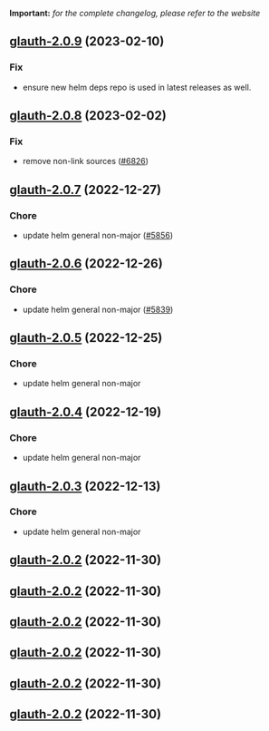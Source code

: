 **Important:**
*for the complete changelog, please refer to the website*




## [glauth-2.0.9](https://github.com/succelle/charts/compare/glauth-2.0.8...glauth-2.0.9) (2023-02-10)

### Fix

- ensure new helm deps repo is used in latest releases as well.
  
  


## [glauth-2.0.8](https://github.com/succelle/charts/compare/glauth-2.0.7...glauth-2.0.8) (2023-02-02)

### Fix

- remove non-link sources ([#6826](https://github.com/succelle/charts/issues/6826))
  
  


## [glauth-2.0.7](https://github.com/succelle/charts/compare/glauth-2.0.6...glauth-2.0.7) (2022-12-27)

### Chore

- update helm general non-major ([#5856](https://github.com/succelle/charts/issues/5856))
  
  


## [glauth-2.0.6](https://github.com/succelle/charts/compare/glauth-2.0.5...glauth-2.0.6) (2022-12-26)

### Chore

- update helm general non-major ([#5839](https://github.com/succelle/charts/issues/5839))
  
  


## [glauth-2.0.5](https://github.com/succelle/charts/compare/glauth-2.0.4...glauth-2.0.5) (2022-12-25)

### Chore

- update helm general non-major
  
  


## [glauth-2.0.4](https://github.com/succelle/charts/compare/glauth-2.0.3...glauth-2.0.4) (2022-12-19)

### Chore

- update helm general non-major
  
  


## [glauth-2.0.3](https://github.com/succelle/charts/compare/glauth-2.0.2...glauth-2.0.3) (2022-12-13)

### Chore

- update helm general non-major
  
  


## [glauth-2.0.2](https://github.com/succelle/charts/compare/glauth-2.0.1...glauth-2.0.2) (2022-11-30)




## [glauth-2.0.2](https://github.com/succelle/charts/compare/glauth-2.0.1...glauth-2.0.2) (2022-11-30)




## [glauth-2.0.2](https://github.com/succelle/charts/compare/glauth-2.0.1...glauth-2.0.2) (2022-11-30)




## [glauth-2.0.2](https://github.com/succelle/charts/compare/glauth-2.0.1...glauth-2.0.2) (2022-11-30)




## [glauth-2.0.2](https://github.com/succelle/charts/compare/glauth-2.0.1...glauth-2.0.2) (2022-11-30)




## [glauth-2.0.2](https://github.com/succelle/charts/compare/glauth-2.0.1...glauth-2.0.2) (2022-11-30)




